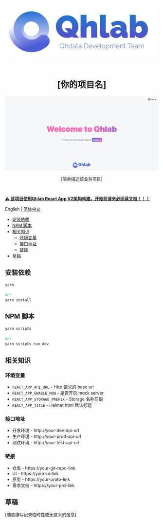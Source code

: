 <p align="center">
  <img src="src/assets/images/logo.png" alt="logo" width="550px" />
</p>

<br />
<h1 align="center">[你的项目名]</h1>

<p align="center"><img src='screenshot.png' width="600px" /></p>
<p align="center">[简单描述该业务项目]</p>
<br />

**[⚠️ 该项目使用Qhlab React App V2架构构建，开始前请务必阅读文档！！！](docs/latest/README.md)**

<!-- You can remove multi-language if no need -->
English | [简体中文](README.zh-CN.md)

- [安装依赖](#安装依赖)
- [NPM 脚本](#npm-脚本)
- [相关知识](#相关知识)
  - [环境变量](#环境变量)
  - [接口地址](#接口地址)
  - [链接](#链接)
- [草稿](#草稿)

## 安装依赖

```sh
yarn

#or
yarn install
```

## NPM 脚本

```sh
yarn scripts

#or
yarn scripts run dev
```

## 相关知识

### 环境变量

- `REACT_APP_API_URL` - Http 请求的 base url
- `REACT_APP_ENABLE_MSW` - 是否开启 mock server
- `REACT_APP_STORAGE_PREFIX` - Storage 名称前缀
- `REACT_APP_TITLE` - Helmet html 默认标题

### 接口地址

- 开发环境 - http://your-dev-api-url
- 生产环境 - http://your-prod-api-url
- 测试环境 - http://your-test-api-url

### 链接

- 仓库 - https://your-git-repo-link
- UI - https://your-ui-link
- 原型 - https://your-proto-link
- 需求文档 - https://your-prd-link

## 草稿

[随意编写记录临时性或无意义的信息]
